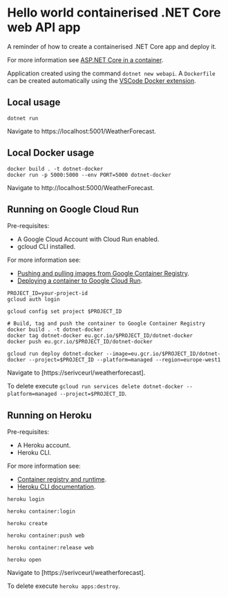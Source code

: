 # Hello world containerised .NET Core web API app

A reminder of how to create a containerised .NET Core app and deploy it.

For more information see [ASP.NET Core in a container](https://code.visualstudio.com/docs/containers/quickstart-aspnet-core).

Application created using the command `dotnet new webapi`. A `Dockerfile` can be created automatically using the [VSCode Docker extension](https://code.visualstudio.com/docs/containers/quickstart-aspnet-core#_add-docker-files-to-the-project).

## Local usage

```
dotnet run
```

Navigate to https://localhost:5001/WeatherForecast.

## Local Docker usage

```
docker build . -t dotnet-docker
docker run -p 5000:5000 --env PORT=5000 dotnet-docker
```

Navigate to http://localhost:5000/WeatherForecast.

## Running on Google Cloud Run

Pre-requisites:

- A Google Cloud Account with Cloud Run enabled.
- gcloud CLI installed.

For more information see:

- [Pushing and pulling images from Google Container Registry](https://cloud.google.com/container-registry/docs/pushing-and-pulling).
- [Deploying a container to Google Cloud Run](https://cloud.google.com/run/docs/deploying#command-line).

```
PROJECT_ID=your-project-id
gcloud auth login

gcloud config set project $PROJECT_ID

# Build, tag and push the container to Google Container Registry
docker build . -t dotnet-docker
docker tag dotnet-docker eu.gcr.io/$PROJECT_ID/dotnet-docker
docker push eu.gcr.io/$PROJECT_ID/dotnet-docker

gcloud run deploy dotnet-docker --image=eu.gcr.io/$PROJECT_ID/dotnet-docker --project=$PROJECT_ID --platform=managed --region=europe-west1
```

Navigate to [https://serivceurl/weatherforecast].

To delete execute `gcloud run services delete dotnet-docker --platform=managed --project=$PROJECT_ID`.

## Running on Heroku

Pre-requisites:

- A Heroku account.
- Heroku CLI.

For more information see:

- [Container registry and runtime](https://devcenter.heroku.com/articles/container-registry-and-runtime).
- [Heroku CLI documentation](https://devcenter.heroku.com/articles/heroku-cli-commands).

```
heroku login

heroku container:login

heroku create

heroku container:push web

heroku container:release web

heroku open
```

Navigate to [https://serivceurl/weatherforecast].

To delete execute `heroku apps:destroy`.
